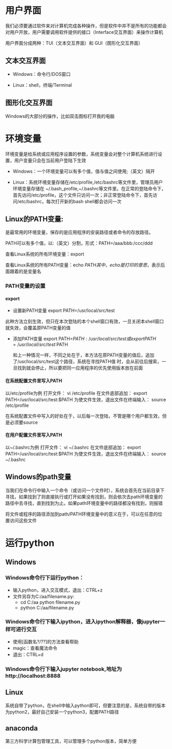 # 用户界面

我们必须要通过软件来对计算机完成各种操作，但是软件中并不是所有的功能都会对用户开放，用户需要调用软件提供的接口（Interface交互界面）来操作计算机

用户界面分成两种：TUI（文本交互界面）和 GUI（图形化交互界面）

## 文本交互界面

* Windows：命令行/DOS窗口

* Linux：shell，终端/Terminal


## 图形化交互界面

Windows的大部分的操作，比如双击图标打开我的电脑


# 环境变量

环境变量是给系统或应用程序设置的参数，系统变量会对整个计算机系统进行设置，用户变量只会在当前用户登陆下生效

* Windows：一个环境变量可以有多个值，值与值之间使用;（英文）隔开

* Linux：系统环境变量存储在/etc/profile,/etc/bashrc等文件里，管理员用户环境变量存储在 ~/.bash_profile,~/.bashrc等文件里。在正常的登陆命令下，首先访问/etc/profile，这个文件只访问一次；非正常登陆命令下，首先访问/etc/bashrc，每次打开新的bash shell都会访问一次


## Linux的PATH变量:

是最常用的环境变量，保存的是应用程序的安装路径或者命令的存放路径。

PATH可以有多个值，以:（英文）分割，形式：PATH=/aaa/bbb:/ccc/ddd

查看Linux系统的所有环境变量：export

查看Linux系统的所有PATH变量：echo $PATH
其中，echo是打印的意思，$表示后面跟着的是变量名
   
### PATH变量的设置

#### export

* 设置新PATH变量
  export PATH=/usr/local/src/test

 此种方法立刻生效，但只在本次登陆的本个shell窗口有效，一旦关闭本shell窗口就失效，会覆盖原PATH变量的值

* 添加PATH变量
  export PATH=$PATH:/usr/local/src/test
或
  export PATH=/usr/local/src/test:$PATH

   和上一种情况一样，不同之处在于，本方法在原PATH变量的值后，追加了/usr/local/src/test这个路径，系统在寻找PATH值 时，会从前往后搜索，一旦找到就会停止，所以要把同一应用程序的优先使用版本放在前面

#### 在系统配置文件里写入PATH

以/etc/profile为例
   打开文件：
     vi /etc/profile
   在文件底部追加：
     export PATH=/usr/local/src/test:$PATH 
   为使文件生效，退出文件在终端输入：
     source /etc/profile
    
在系统配置文件中写入的好处在于，以后每一次登陆，不管是哪个用户都生效，但是必须要source

#### 在用户配置文件里写入PATH

以~/.bashrc为例
   打开文件：
     vi ~/.bashrc
   在文件底部追加：
     export PATH=/usr/local/src/test:$PATH
   为使文件生效，退出文件在终端输入：
     source ~/.bashrc

## Windows的path变量

  当我们在命令行中输入一个命令（或访问一个文件时），系统会首先在当前目录下寻找，如果找到了则直接执行或打开如果没有找到，则会依次去path环境变量的路径中去寻找，直到找到为止。如果path环境变量中的路径都没有找到，则报错
  
将文件或程序的路径添加到path/PATH环境变量中的意义在于，可以在任意的位置访问这些文件


# 运行python

## Windows

### Windows命令行下运行python：
* 输入python，进入交互模式，退出：CTRL+z
* 文件另存为C:/aa/filename.py:
  * cd C:/aa
    python filename.py
  * python C:/aa/filename.py

 
### Windows命令行下输入ipython，进入ipython解释器，像jupyter一样可进行交互
* 使用[函数名?/??]的方法查看帮助
* magic：查看魔法命令
* 退出：CTRL+d

### Windows命令行下输入jupyter notebook,地址为http://localhost:8888

## Linux
系统自带了python，在shell中输入python即可，但要注意的是，系统自带的版本为python2，最好自己安装一个python3，配置PATH路径

## anaconda
第三方科学计算包管理工具，可以管理多个python版本，简单方便
